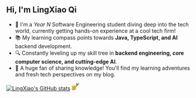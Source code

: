 ## Hi, I'm LingXiao Qi

- 🏫 I'm a *Year N* Software Engineering student diving deep into the tech world, currently getting hands-on experience at a cool tech firm!
- 📚 My learning compass points towards **Java, TypeScript, and AI** backend development.
- 🔍 Constantly leveling up my skill tree in **backend engineering, core computer science, and cutting-edge AI**.
- 📓 A huge fan of sharing knowledge! You'll find my learning adventures and fresh tech perspectives on my blog.
  
[![LingXiao's GitHub stats](https://github-readme-stats.vercel.app/api?username=fantasy-lotus&count_private=true&show_icons=true&theme=graywhite)](https://github.com/anuraghazra/github-readme-stats)  <img alt="GIF" src="https://github.com/deut-erium/deut-erium/blob/master/assets/headbang.gif?raw=1" width="20vw" />

